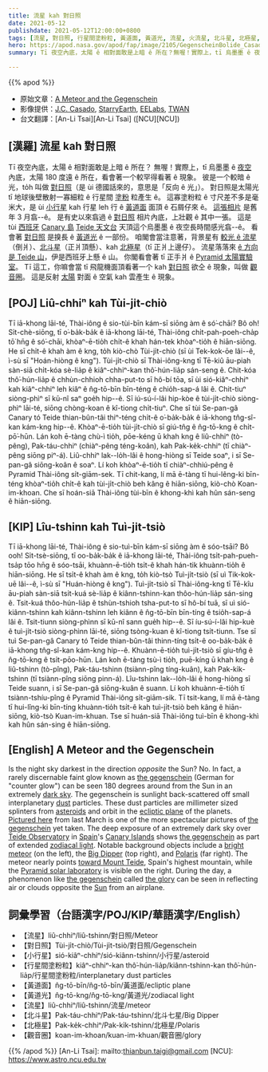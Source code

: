 ```yaml
---
title: 流星 kah 對日照
date: 2021-05-12
publishdate: 2021-05-12T12:00:00+0800
tags: [流星, 對日照, 行星間塗粉粒, 黃道面, 黃道光, 流星, 火流星, 北斗星, 北極星, 觀音圈]
hero: https://apod.nasa.gov/apod/fap/image/2105/GegenscheinBolide_Casado_1080_annotated.jpg
summary: Tī 夜空內底，太陽 ê 相對面敢是上暗 ê 所在？無喔！實際上，tī 烏墨墨 ê 夜空內底，太陽 180 度遠 ê 所在，看會著一个較罕得看著 ê 現象。

---
```


{{% apod %}}

- 原始文章：[A Meteor and the Gegenschein](https://apod.nasa.gov/apod/ap210512.html)
- 影像提供：[J.C. Casado](http://twanight.org/profile/juan-carlos-casado/), [StarryEarth](https://www.flickr.com/photos/starryearth/albums/), [EELabs](https://www.eelabs.eu/), [TWAN](https://twanight.org/about/)
- 台文翻譯：[An-Li Tsai][An-Li Tsai] ([NCU][NCU])

## [漢羅] 流星 kah 對日照
Tī 夜空內底，太陽 ê 相對面敢是上暗 ê 所在？
無喔！實際上，tī 烏墨墨 ê [夜空][dark sky] 內底，太陽 180 度遠 ê 所在，看會著一个較罕得看著 ê 現象。
彼是一个較暗 ê 光，to̍h 叫做 [對日照][the gegenschein]（是 ùi 德國話來的，意思是「反向 ê 光」）。
對日照是太陽光 tī 地球後壁散射一寡細粒 ê 行星間 [塗粉][dust] 粒產生 ê。
這寡塗粉粒 ê 寸尺差不多是毫米大，是 ùi [小行星][asteroids] kah 行星 leh 行 ê [黃道面][ecliptic plane] 面頂 ê 石屑仔來 ê。
[這張相片][Pictured here] 是舊年 3 月翕--ê。
是有史以來翕過 ê [對日照][the gegenschein] 相片內底，上壯觀 ê 其中一張。
這是 tùi [西班牙][Spain] [Canary 島][Canary Islands] [Teide 天文台][Teide Observatory] 天頂這个烏墨墨 ê 夜空長時間感光翕--ê。
看會著 [對日照][the gegenschein] 是搝長 ê [黃道光][zodiacal light]  ê 一部份。
咱閣會當注意著，背景星有 [較光 ê 流星][bright meteor]（倒爿）、[北斗星][Big Dipper]（正爿頂懸）、kah [北極星][Polaris]（tī 正爿上邊仔）。
流星落落來 [ê 方向是 Teide 山][toward Mount Teide]，伊是西班牙上懸 ê 山。
你閣看會著 tī 正手爿 ê [Pyramid 太陽實驗室][Pyramid solar laboratory]。
Tī 這工，你嘛會當 tī 飛龍機面頂看著一个 kah [對日照][the gegenschein] 欲仝 ê 現象，叫做 [觀音圈][the glory]。
這是反射 [太陽][Sun] 對面 ê 空氣 kah 雲產生 ê 現象。



## [POJ] Liû-chhiⁿ kah Tùi-ji̍t-chiò
Tī iā-khong lāi-té, Thài-iông ê sio-tùi-bīn kám-sī siōng àm ê só͘-chāi?
Bô o͘h! Si̍t-chè-siōng, tī o͘-ba̍k-ba̍k ê iā-khong lāi-té, Thài-iông chi̍t-pah-poeh-cha̍p tō͘ hn̄g ê só͘-chāi, khòaⁿ-ē-tio̍h chi̍t-ê khah hán-tek khòaⁿ-tio̍h ê hiān-siōng.
He sī chi̍t-ê khah àm ê kng, to̍h kiò-chò Tùi-ji̍t-chiò (sī ùi Tek-kok-ōe lâi--ê, ì-sù sī "Hoán-hiòng ê kng").
Tùi-ji̍t-chiò sī Thài-iông-kng tī Tē-kiû āu-piah sàn-siā chi̍t-kóa sè-lia̍p ê kiâⁿ-chhiⁿ-kan thô͘-hún-lia̍p sán-seng ê.
Chit-kóa thô͘-hún-lia̍p ê chhùn-chhioh chha-put-to sī hô-bí tōa, sī ùi sió-kiâⁿ-chhiⁿ kah kiâⁿ-chhiⁿ leh kiâⁿ ê n̂g-tō-bīn bīn-téng ê chio̍h-sap-á lâi ê.
Chit-tiuⁿ siòng-phìⁿ sī kū-nî saⁿ goe̍h hip--ê.
Sī iú-sú-í-lâi hip-kòe ê tùi-ji̍t-chiò siòng-phìⁿ lāi-té, siōng chòng-koan ê kî-tiong chi̍t-tiuⁿ.
Che sī tùi Se-pan-gâ Canary tó Teide thian-bûn-tâi thiⁿ-téng chi̍t-ê o͘-ba̍k-ba̍k ê iā-khong tn̂g-sî-kan kám-kng hip--ê.
Khòaⁿ-ē-tio̍h tùi-ji̍t-chiò sī giú-tn̂g ê n̂g-tō-kng ê chi̍t-pō͘-hūn.
Lán koh ē-tàng chù-ì tio̍h, pōe-kéng ū khah kng ê liû-chhiⁿ (tò-pêng), Pak-táu-chhiⁿ (chiàⁿ-pêng téng-koân), kah Pak-ke̍k-chhiⁿ (tī chiàⁿ-pêng siōng piⁿ-á).
Liû-chhiⁿ lak--lo̍h-lâi ê hong-hiòng sī Teide soaⁿ, i sī Se-pan-gâ siōng-koân ê soaⁿ.
Lí koh khòaⁿ-ē-tio̍h tī chiàⁿ-chhiú-pêng ê Pyramid Thài-iông si̍t-giām-sek.
Tī chit-kang, lí mā ē-tàng tī hui-lêng-ki bīn-téng khòaⁿ-tio̍h chi̍t-ê kah tùi-ji̍t-chiò beh kâng ê hiān-siōng, kiò-chò Koan-im-khoan.
Che sī hoán-siā Thài-iông tùi-bīn ê khong-khì kah hûn sán-seng ê hiān-siōng.


## [KIP] Lîu-tshinn kah Tuì-ji̍t-tsiò
Tī iā-khong lāi-té, Thài-iông ê sio-tuì-bīn kám-sī siōng àm ê sóo-tsāi?
Bô ooh! Si̍t-tsè-siōng, tī oo-ba̍k-ba̍k ê iā-khong lāi-té, Thài-iông tsi̍t-pah-pueh-tsa̍p tōo hn̄g ê sóo-tsāi, khuànn-ē-tio̍h tsi̍t-ê khah hán-tik khuànn-tio̍h ê hiān-siōng.
He sī tsi̍t-ê khah àm ê kng, to̍h kiò-tsò Tuì-ji̍t-tsiò (sī uì Tik-kok-uē lâi--ê, ì-sù sī "Huán-hiòng ê kng").
Tuì-ji̍t-tsiò sī Thài-iông-kng tī Tē-kîu āu-piah sàn-siā tsi̍t-kuá sè-lia̍p ê kiânn-tshinn-kan thôo-hún-lia̍p sán-sing ê.
Tsit-kuá thôo-hún-lia̍p ê tshùn-tshioh tsha-put-to sī hô-bí tuā, sī uì sió-kiânn-tshinn kah kiânn-tshinn leh kiânn ê n̂g-tō-bīn bīn-tíng ê tsio̍h-sap-á lâi ê.
Tsit-tiunn siòng-phìnn sī kū-nî sann gue̍h hip--ê.
Sī íu-sú-í-lâi hip-kuè ê tuì-ji̍t-tsiò siòng-phìnn lāi-té, siōng tsòng-kuan ê kî-tiong tsi̍t-tiunn.
Tse sī tuì Se-pan-gâ Canary tó Teide thian-bûn-tâi thinn-tíng tsi̍t-ê oo-ba̍k-ba̍k ê iā-khong tn̂g-sî-kan kám-kng hip--ê.
Khuànn-ē-tio̍h tuì-ji̍t-tsiò sī gíu-tn̂g ê n̂g-tō-kng ê tsi̍t-pōo-hūn.
Lán koh ē-tàng tsù-ì tio̍h, puē-kíng ū khah kng ê liû-tshinn (tò-pîng), Pak-táu-tshinn (tsiànn-pîng tíng-kuân), kah Pak-ki̍k-tshinn (tī tsiànn-pîng siōng pinn-á).
Lîu-tshinn lak--lo̍h-lâi ê hong-hiòng sī Teide suann, i sī Se-pan-gâ siōng-kuân ê suann.
Lí koh khuànn-ē-tio̍h tī tsiànn-tshíu-pîng ê Pyramid Thài-iông si̍t-giām-sik.
Tī tsit-kang, lí mā ē-tàng tī hui-lîng-ki bīn-tíng khuànn-tio̍h tsi̍t-ê kah tuì-ji̍t-tsiò beh kâng ê hiān-siōng, kiò-tsò Kuan-im-khuan.
Tse sī huán-siā Thài-iông tuì-bīn ê khong-khì kah hûn sán-sing ê hiān-siōng.

## [English] A Meteor and the Gegenschein

Is the night sky darkest in the direction *opposite* the Sun? No. In fact, a rarely discernable faint glow known as [the gegenschein][the gegenschein] (German for "counter glow") can be seen 180 degrees around from the Sun in an extremely [dark sky][dark sky]. The gegenschein is sunlight back-scattered off small interplanetary [dust][dust] particles. These dust particles are millimeter sized splinters from [asteroids][asteroids] and orbit in the [ecliptic plane][ecliptic plane] of the planets. [Pictured here][Pictured here] from last March is one of the more spectacular pictures of [the gegenschein][the gegenschein] yet taken. The deep exposure of an extremely dark sky over [Teide Observatory][Teide Observatory] in [Spain][Spain]'s [Canary Islands][Canary Islands] shows [the gegenschein][the gegenschein] as part of extended [zodiacal light][zodiacal light]. Notable background objects include a [bright meteor][bright meteor] (on the left), the [Big Dipper][Big Dipper] (top right), and [Polaris][Polaris] (far right). The meteor nearly points [toward Mount Teide][toward Mount Teide], Spain's highest mountain, while the [Pyramid solar laboratory][Pyramid solar laboratory] is visible on the right. During the day, a phenomenon like [the gegenschein][the gegenschein] called [the glory][the glory] can be seen in reflecting air or clouds opposite the [Sun][Sun] from an airplane.

## 詞彙學習（台語漢字/POJ/KIP/華語漢字/English）

- 【流星】liû-chhiⁿ/liû-tshinn/對日照/Meteor
- 【對日照】Tùi-ji̍t-chiò/Tùi-ji̍t-tsiò/對日照/Gegenschein
- 【小行星】sió-kiâⁿ-chhiⁿ/sió-kiânn-tshinn/小行星/asteroid
- 【行星間塗粉粒】kiâⁿ-chhiⁿ-kan thô͘-hún-lia̍p/kiânn-tshinn-kan thô͘-hún-lia̍p/行星間塗粉粒/interplanetary dust particles
- 【黃道面】n̂g-tō-bīn/n̂g-tō-bīn/黃道面/ecliptic plane
- 【黃道光】n̂g-tō-kng/n̂g-tō-kng/黃道光/zodiacal light
- 【流星】liû-chhiⁿ/liû-tshinn/流星/meteor
- 【北斗星】Pak-táu-chhiⁿ/Pak-táu-tshinn/北斗七星/Big Dipper
- 【北極星】Pak-ke̍k-chhiⁿ/Pak-ki̍k-tshinn/北極星/Polaris
- 【觀音圈】koan-im-khoan/kuan-im-khuan/觀音圈/glory


{{% /apod %}}
[An-Li Tsai]: mailto:thianbun.taigi@gmail.com
[NCU]: https://www.astro.ncu.edu.tw

[copyright]: https://apod.nasa.gov/apod/fap/lib/about_apod.html#srapply

[the gegenschein]:http://en.wikipedia.org/wiki/Gegenschein
[dark sky]:https://www.darksky.org/
[dust]:https://apod.nasa.gov/apod/fap/ap010813.html
[asteroids]:https://apod.nasa.gov/apod/fap/ap980712.html
[ecliptic plane]:https://apod.nasa.gov/apod/fap/ap151126.html
[Pictured here]:https://www.instagram.com/p/COfkiYNpzdP/
[the gegenschein]:http://www.as.wvu.edu/~jel/skywatch/skw9810h.html
[Teide Observatory]:https://en.wikipedia.org/wiki/Teide_Observatory
[Spain]:https://en.wikipedia.org/wiki/Spain
[Canary Islands]:https://en.wikipedia.org/wiki/Canary_Islands
[the gegenschein]:http://io9.com/5662511/gegenschein-the-glowing-circle-in-the-sky
[zodiacal light]:https://apod.nasa.gov/apod/fap/ap210311.html
[bright meteor]:https://solarsystem.nasa.gov/asteroids-comets-and-meteors/meteors-and-meteorites/overview/
[Big Dipper]:https://www.adlerplanetarium.org/blog/discover-big-dipper/
[Polaris]:https://starchild.gsfc.nasa.gov/docs/StarChild/questions/question64.html
[toward Mount Teide]:https://youtu.be/Vx0jimhalAU
[Pyramid solar laboratory]:https://3dwarehouse.sketchup.com/model/a25ba51c87e33afc465ebc912c8fdaee/Laboratorio-Solar
[the gegenschein]:https://ui.adsabs.harvard.edu/abs/1997MNRAS.288.1022J/abstract
[the glory]:https://apod.nasa.gov/apod/fap/ap161222.html
[Sun]:https://solarsystem.nasa.gov/solar-system/sun/overview/
